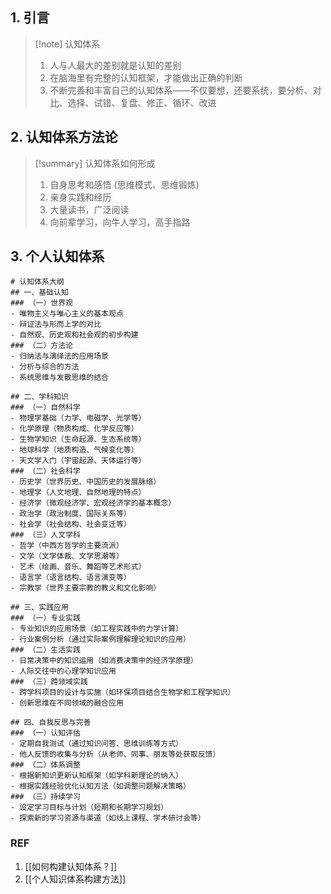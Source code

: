 ## 1. 引言 
> [!note] 认知体系 
> 1. 人与人最大的差别就是认知的差别 
> 2. 在脑海里有完整的认知框架，才能做出正确的判断
> 3. 不断完善和丰富自己的认知体系——不仅要想，还要系统，要分析、对比、选择、试错、复盘、修正、循环、改进

## 2. 认知体系方法论 
> [!summary] 认知体系如何形成 
> 1. 自身思考和感悟 (思维模式、思维锻炼)
> 2. 亲身实践和经历
> 3. 大量读书，广泛阅读
> 4. 向前辈学习，向牛人学习，高手指路 

## 3. 个人认知体系 
```
# 认知体系大纲
## 一、基础认知
### （一）世界观
- 唯物主义与唯心主义的基本观点
- 辩证法与形而上学的对比
- 自然观、历史观和社会观的初步构建
### （二）方法论
- 归纳法与演绎法的应用场景
- 分析与综合的方法
- 系统思维与发散思维的结合

## 二、学科知识
### （一）自然科学
- 物理学基础（力学、电磁学、光学等）
- 化学原理（物质构成、化学反应等）
- 生物学知识（生命起源、生态系统等）
- 地球科学（地质构造、气候变化等）
- 天文学入门（宇宙起源、天体运行等）
### （二）社会科学
- 历史学（世界历史、中国历史的发展脉络）
- 地理学（人文地理、自然地理的特点）
- 经济学（微观经济学、宏观经济学的基本概念）
- 政治学（政治制度、国际关系等）
- 社会学（社会结构、社会变迁等）
### （三）人文学科
- 哲学（中西方哲学的主要流派）
- 文学（文学体裁、文学思潮等）
- 艺术（绘画、音乐、舞蹈等艺术形式）
- 语言学（语言结构、语言演变等）
- 宗教学（世界主要宗教的教义和文化影响）

## 三、实践应用
### （一）专业实践
- 专业知识的应用场景（如工程实践中的力学计算）
- 行业案例分析（通过实际案例理解理论知识的应用）
### （二）生活实践
- 日常决策中的知识运用（如消费决策中的经济学原理）
- 人际交往中的心理学知识应用
### （三）跨领域实践
- 跨学科项目的设计与实施（如环保项目结合生物学和工程学知识）
- 创新思维在不同领域的融合应用

## 四、自我反思与完善
### （一）认知评估
- 定期自我测试（通过知识问答、思维训练等方式）
- 他人反馈的收集与分析（从老师、同事、朋友等处获取反馈）
### （二）体系调整
- 根据新知识更新认知框架（如学科新理论的纳入）
- 根据实践经验优化认知方法（如调整问题解决策略）
### （三）持续学习
- 设定学习目标与计划（短期和长期学习规划）
- 探索新的学习资源与渠道（如线上课程、学术研讨会等）
```


### REF 
1. [[如何构建认知体系？]]
2. [[个人知识体系构建方法]]